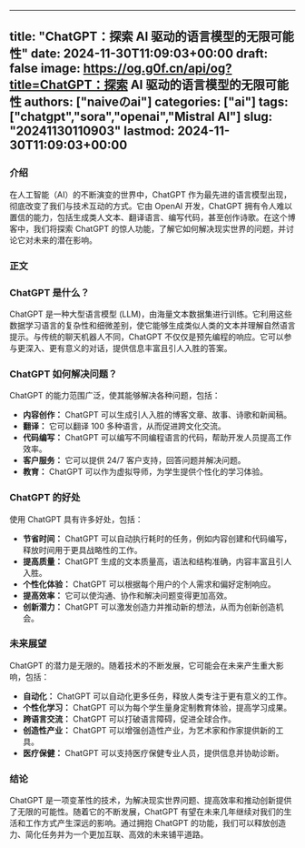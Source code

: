 
---
title: "ChatGPT：探索 AI 驱动的语言模型的无限可能性"
date: 2024-11-30T11:09:03+00:00
draft: false
image: https://og.g0f.cn/api/og?title=ChatGPT：探索 AI 驱动的语言模型的无限可能性
authors: ["naiveのai"]
categories: ["ai"]
tags: ["chatgpt","sora","openai","Mistral AI"]
slug: "20241130110903"
lastmod: 2024-11-30T11:09:03+00:00
---
### 介绍

在人工智能（AI）的不断演变的世界中，ChatGPT 作为最先进的语言模型出现，彻底改变了我们与技术互动的方式。它由 OpenAI 开发，ChatGPT 拥有令人难以置信的能力，包括生成类人文本、翻译语言、编写代码，甚至创作诗歌。在这个博客中，我们将探索 ChatGPT 的惊人功能，了解它如何解决现实世界的问题，并讨论它对未来的潜在影响。

### 正文

### ChatGPT 是什么？

ChatGPT 是一种大型语言模型 (LLM)，由海量文本数据集进行训练。它利用这些数据学习语言的复杂性和细微差别，使它能够生成类似人类的文本并理解自然语言提示。与传统的聊天机器人不同，ChatGPT 不仅仅是预先编程的响应。它可以参与更深入、更有意义的对话，提供信息丰富且引人入胜的答案。

### ChatGPT 如何解决问题？

ChatGPT 的能力范围广泛，使其能够解决各种问题，包括：

* **内容创作：** ChatGPT 可以生成引人入胜的博客文章、故事、诗歌和新闻稿。
* **翻译：** 它可以翻译 100 多种语言，从而促进跨文化交流。
* **代码编写：** ChatGPT 可以编写不同编程语言的代码，帮助开发人员提高工作效率。
* **客户服务：** 它可以提供 24/7 客户支持，回答问题并解决问题。
* **教育：** ChatGPT 可以作为虚拟导师，为学生提供个性化的学习体验。

### ChatGPT 的好处

使用 ChatGPT 具有许多好处，包括：

* **节省时间：** ChatGPT 可以自动执行耗时的任务，例如内容创建和代码编写，释放时间用于更具战略性的工作。
* **提高质量：** ChatGPT 生成的文本质量高，语法和结构准确，内容丰富且引人入胜。
* **个性化体验：** ChatGPT 可以根据每个用户的个人需求和偏好定制响应。
* **提高效率：** 它可以使沟通、协作和解决问题变得更加高效。
* **创新潜力：** ChatGPT 可以激发创造力并推动新的想法，从而为创新创造机会。

### 未来展望

ChatGPT 的潜力是无限的。随着技术的不断发展，它可能会在未来产生重大影响，包括：

* **自动化：** ChatGPT 可以自动化更多任务，释放人类专注于更有意义的工作。
* **个性化学习：** ChatGPT 可以为每个学生量身定制教育体验，提高学习成果。
* **跨语言交流：** ChatGPT 可以打破语言障碍，促进全球合作。
* **创造性产业：** ChatGPT 可以增强创造性产业，为艺术家和作家提供新的工具。
* **医疗保健：** ChatGPT 可以支持医疗保健专业人员，提供信息并协助诊断。

### 结论

ChatGPT 是一项变革性的技术，为解决现实世界问题、提高效率和推动创新提供了无限的可能性。随着它的不断发展，ChatGPT 有望在未来几年继续对我们的生活和工作方式产生深远的影响。通过拥抱 ChatGPT 的功能，我们可以释放创造力、简化任务并为一个更加互联、高效的未来铺平道路。